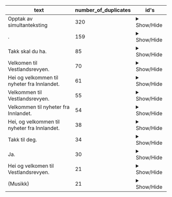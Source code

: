 | text | number_of_duplicates | id's |
|------|----------------------|------|
| Opptak av simultanteksting | 320 | <details><summary>Show/Hide</summary><p>DKHO98010320_80_4080, DKHO98010620_80_4080, DKHO98010820_80_4080, DKHO98011020_80_4080, DKHO98011420_0_3299, DKHO98011620_80_4080, DKHO98012120_80_4080, DKHO98012220_80_4080, DKHO98012720_80_4080, DKHO98012920_80_4080, DKHO99010219_800_4080, DKHO99010319_870_4080, DKHO99010419_770_5080, DKHO99010719_540_4080, DKHO99010819_530_4080, DKHO99010919_460_4080, DKHO99011019_590_4080, DKHO99011119_940_5080, DKHO99011819_890_4080, DKHO99012119_80_4080, DKHO99012319_680_4080, DKHO99012419_440_4080, DKHO99012519_410_4080, DKHO99012819_660_4080, DKHO99012919_710_4080, DKHO99013019_760_4080, DKHO99013119_990_4080, DKHO99020119_440_4080, DKHO99020419_430_4080, DKHO99020619_500_4080, DKHO99020719_410_4080, DKHO99020819_4150_9080, DKHO99021119_770_4080, DKHO99021219_760_4080, DKHO99021319_890_4080, DKHO99021419_540_4080, DKHO99021819_290_4080, DKHO99021919_750_4080, DKHO99022019_430_4080, DKHO99022219_490_4080, DKHO99022519_910_4080, DKHO99022619_910_4080, DKHO99022719_790_4080, DKHO99030119_760_4080, DKHO99030419_460_4080, DKHO99030519_470_3799, DKHO99030619_610_3280, DKHO99030819_460_3640, DKHO99031119_890_4080, DKHO99031219_770_3120, DKHO99031319_770_3080, DKHO99031519_850_4080, DKHO99031819_510_3839, DKHO99031919_660_3120, DKHO99032219_510_3829, DKHO99032519_550_2840, DKHO99032619_380_2960, DKHO99032719_440_4080, DKHO99032819_250_2840, DKHO99032919_340_3680, DKHO99040119_530_3849, DKHO99040219_420_2280, DKHO99040319_430_3600, DKHO99040419_340_2960, DKHO99040519_420_3719, DKHO99040819_490_3320, DKHO99040919_510_3849, DKHO99041019_210_3569, DKHO99041119_450_3360, DKHO99041219_370_2880, DKHO99041519_230_2719, DKHO99041619_280_3600, DKHO99041719_350_2960, DKHO99042319_510_2760, DKHO99042419_740_4038, DKHO99042519_510_3160, DKHO99042619_790_3600, DKHO99042919_310_2920, DKHO99043019_390_4080, DKHO99050219_430_3280, DKHO99050319_410_3699, DKHO99050619_350_3659, DKHO99050719_840_4080, DKHO99050819_880_3600, DKHO99051019_460_3760, DKHO99051319_300_2920, DKHO99051419_390_3560, DKHO99051519_2080_6080, DKHO99051619_0_3309, DKHO99052019_840_4080, DKHO99052119_710_4018, DKHO99052419_920_3760, DKHO99052719_400_3320, DKHO99052819_160_3360, DKHO99052919_250_2920, DKHO99053119_500_4080, DKHO99060319_900_4080, DKHO99060419_420_3719, DKHO99060519_880_4040, DKHO99060619_720_4080, DKHO99060719_830_4080, DKHO99061119_80_3600, DKHO99061219_340_3080, DKHO99061319_220_3320, DKHO99061419_220_3400, DKHO99061719_1010_4000, DKHO99061919_170_3360, DKHO99062419_80_4080, DKHO99062619_80_4080, DKHO99062719_80_4080, DKHO99062819_80_3960, DKHO99070119_80_4080, DKHO99070219_80_4000, DKHO99070319_120_3520, DKHO99070419_80_4080, DKHO99070519_80_4080, DKHO99070819_80_4080, DKHO99070919_80_3280, DKHO99071019_80_4080, DKHO99071119_80_4080, DKHO99071219_80_3960, DKHO99071519_960_4080, DKHO99071619_80_4080, DKHO99071719_80_4080, DKHO99071819_80_4080, DKHO99071919_80_4080, DKHO99072219_80_4080, DKHO99072319_80_4080, DKHO99072419_680_4080, DKHO99072519_80_4080, DKHO99072619_80_3719, DKHO99072919_80_4080, DKHO99073019_5220_9080, DKHO99073119_80_4080, DKHO99080119_80_4080, DKHO99080219_80_4080, DKHO99080519_80_3680, DKHO99080619_80_2760, DKHO99080819_80_3280, DKHO99080919_80_4080, DKHO99081219_80_4080, DKHO99081319_80_4080, DKHO99081419_80_4080, DKHO99081519_80_4080, DKHO99081619_80_3960, DKHO99082019_80_3560, DKHO99082119_80_3960, DKHO99082219_39775080_39779080, DKHO99082319_80_4080, DKHO99082619_1880_5080, DKHO99082719_80_4080, DKHO99082819_80_4080, DKHO99082919_80_4080, DKHO99090219_80_4080, DKHO99090318_930_4080, DKHO99090319_80_4080, DKHO99090418_1000_4080, DKHO99090518_720_4080, DKHO99090519_790_4080, DKHO99090618_880_2120, DKHO99090619_80_4080, DKHO99090718_940_4080, DKHO99091018_460_4080, DKHO99091019_80_4080, DKHO99091118_80_4080, DKHO99091119_80_4080, DKHO99091218_840_4080, DKHO99091219_870_4080, DKHO99091318_2080_6080, DKHO99091319_80_4080, DKHO99091418_330_4080, DKHO99091619_80_4080, DKHO99091718_750_4080, DKHO99091719_80_4080, DKHO99091818_900_4080, DKHO99091918_680_4080, DKHO99091919_80_4080, DKHO99092018_880_4080, DKHO99092019_80_4080, DKHO99092118_470_5080, DKHO99092319_80_4080, DKHO99092418_600_4080, DKHO99092518_80_4080, DKHO99092519_1040_4080, DKHO99092618_810_4080, DKHO99092619_4380_8630, DKHO99092718_0_4080, DKHO99092719_80_4080, DKHO99092818_610_4080, DKHO99093019_1070_4080, DKHO99100118_4350_8760, DKHO99100119_80_4080, DKHO99100218_630_4080, DKHO99100318_800_4080, DKHO99100319_80_4080, DKHO99100419_80_4080, DKHO99100518_730_4080, DKHO99100719_80_4080, DKHO99100818_570_4080, DKHO99100819_80_4080, DKHO99100918_1000_4080, DKHO99100919_1040_4080, DKHO99101018_1060_4080, DKHO99101019_80_4080, DKHO99101118_700_4080, DKHO99101119_1000_4080, DKHO99101218_440_4080, DKHO99101419_80_4080, DKHO99101518_1050_4080, DKHO99101519_840_4080, DKHO99101618_80_3880, DKHO99101619_790_4080, DKHO99101718_760_4069, DKHO99101719_1000_4080, DKHO99101818_400_4080, DKHO99101819_1040_4080, DKHO99102119_80_4080, DKHO99102218_450_4080, DKHO99102219_5540_9080, DKHO99102318_600_4080, DKHO99102319_80_4080, DKHO99102418_630_4080, DKHO99102518_400_4080, DKHO99102519_80_4080, DKHO99102618_350_4080, DKHO99102819_960_4080, DKHO99102918_850_4080, DKHO99102919_830_4080, DKHO99103019_870_4080, DKHO99103118_1000_4080, DKHO99103119_920_4080, DKHO99110118_890_4080, DKHO99110119_80_4080, DKHO99110218_570_4080, DKHO99110419_80_4080, DKHO99110518_470_4080, DKHO99110519_80_4080, DKHO99110618_390_4080, DKHO99110619_80_4080, DKHO99110718_350_4080, DKHO99110719_80_4080, DKHO99110818_80_4080, DKHO99110819_80_4080, DKHO99110918_870_4080, DKHO99111119_80_4080, DKHO99111218_520_4080, DKHO99111219_80_4080, DKHO99111318_590_4080, DKHO99111319_80_4080, DKHO99111418_720_4080, DKHO99111419_80_4080, DKHO99111518_940_4080, DKHO99111519_80_4080, DKHO99111618_800_4080, DKHO99111918_670_4080, DKHO99111919_80_4080, DKHO99112018_830_4080, DKHO99112019_80_4080, DKHO99112118_620_3320, DKHO99112119_80_4080, DKHO99112218_600_4080, DKHO99112219_80_4080, DKHO99112318_510_4080, DKHO99112519_80_4080, DKHO99112618_890_4080, DKHO99112619_80_4080, DKHO99112718_1030_5080, DKHO99112719_4980_9080, DKHO99112818_550_4080, DKHO99112819_80_4080, DKHO99112918_840_4080, DKHO99113018_810_4080, DKHO99120319_80_4080, DKHO99120418_910_4080, DKHO99120419_80_4080, DKHO99120518_570_4080, DKHO99120519_80_4080, DKHO99120618_660_4080, DKHO99120619_1640_5080, DKHO99120718_550_4080, DKHO99120919_80_4080, DKHO99121019_80_4080, DKHO99121118_820_4080, DKHO99121119_80_3680, DKHO99121218_870_4080, DKHO99121219_80_4080, DKHO99121318_970_4080, DKHO99121418_900_4080, DKHO99121818_520_3879, DKHO99121819_80_4080, DKHO99121918_510_4080, DKHO99121919_80_4080, DKHO99122018_540_4080, DKHO99122019_80_4080, DKHO99122118_4300_8590, DKHO99122718_760_4080, DKHO99122818_4160_9080, DKIN98010320_80_4080, DKIN98010620_80_4080, DKIN98011020_80_4080, DKIN98011320_80_4080, DKIN98011420_80_4080, DKIN98011720_80_4080, DKIN98012020_80_4080, DKIN98012120_4860_9080, DKIN98012320_80_4080, DKIN98012720_1000_4080, DKIN98013020_80_3440, DKIN98021020_80_4080, DKIN98022720_80_4080, DKMR98010320_80_4080, DKMR98010620_80_4080, DKMR98010820_80_4080, DKMR98011020_80_4080, DKMR98011320_80_4080, DKMR98011420_80_4080, DKMR98011720_80_4080, DKMR98012220_320_4080, DKMR98012420_80_4080, DKMR98012920_320_4080</p></details> |
| . | 159 | <details><summary>Show/Hide</summary><p>DHLF20000398_6400_8680, DHLN04000297_1240_2920, DHLN04000598_960_2960, DHLN04001497_0_2160, DHLN04002397_650_2920, DHLN04002698_2280_3520, DHLN04003596_0_2840, DHLN04003998_0_2400, DHLN04004295_10_3080, DHLN04004298_5320_6760, DHLN04004497_2200_3800, DKHO98010320_0_80, DKHO98010620_0_80, DKHO98010820_0_80, DKHO98011020_0_80, DKHO98011620_0_80, DKHO98012120_0_80, DKHO98012220_0_80, DKHO98012720_0_80, DKHO98012920_0_80, DKHO99012119_0_80, DKHO99061119_0_80, DKHO99061719_0_80, DKHO99062419_0_80, DKHO99062619_0_80, DKHO99062719_0_80, DKHO99062819_0_80, DKHO99070119_0_80, DKHO99070219_0_80, DKHO99070419_0_80, DKHO99070519_0_80, DKHO99070819_0_80, DKHO99070919_0_80, DKHO99071019_0_80, DKHO99071119_0_80, DKHO99071219_0_80, DKHO99071619_0_80, DKHO99071719_0_80, DKHO99071819_0_80, DKHO99071919_0_80, DKHO99072219_0_80, DKHO99072319_0_80, DKHO99072519_0_80, DKHO99072619_0_80, DKHO99072919_0_80, DKHO99073019_0_80, DKHO99073119_0_80, DKHO99080119_0_80, DKHO99080219_0_80, DKHO99080519_0_80, DKHO99080619_0_80, DKHO99080819_0_80, DKHO99080919_0_80, DKHO99081219_0_80, DKHO99081319_0_80, DKHO99081419_0_80, DKHO99081519_0_80, DKHO99081619_0_80, DKHO99081919_0_80, DKHO99082019_0_80, DKHO99082119_0_80, DKHO99082219_39770000_39773200, DKHO99082319_0_80, DKHO99082619_0_80, DKHO99082719_0_80, DKHO99082819_0_80, DKHO99082919_0_80, DKHO99090219_0_80, DKHO99090319_0_80, DKHO99090418_0_80, DKHO99090619_0_80, DKHO99091019_0_80, DKHO99091118_0_80, DKHO99091119_0_80, DKHO99091319_0_80, DKHO99091619_0_80, DKHO99091719_0_80, DKHO99091919_0_80, DKHO99092019_0_80, DKHO99092319_0_80, DKHO99092518_0_80, DKHO99092519_0_80, DKHO99092719_0_80, DKHO99093019_0_80, DKHO99100119_0_80, DKHO99100319_0_80, DKHO99100419_0_80, DKHO99100719_0_80, DKHO99100819_0_80, DKHO99100918_0_80, DKHO99100919_0_80, DKHO99101018_0_80, DKHO99101019_0_80, DKHO99101119_0_80, DKHO99101419_0_80, DKHO99101518_0_80, DKHO99101618_0_80, DKHO99101719_0_80, DKHO99101819_0_80, DKHO99102119_0_80, DKHO99102219_0_80, DKHO99102319_0_80, DKHO99102519_0_80, DKHO99103118_0_80, DKHO99110119_0_80, DKHO99110419_0_80, DKHO99110519_0_80, DKHO99110619_0_80, DKHO99110719_0_80, DKHO99110818_0_80, DKHO99110819_0_80, DKHO99111119_0_80, DKHO99111219_0_80, DKHO99111319_0_80, DKHO99111419_0_80, DKHO99111519_0_80, DKHO99111919_0_80, DKHO99112019_0_80, DKHO99112119_0_80, DKHO99112219_0_80, DKHO99112519_0_80, DKHO99112619_0_80, DKHO99112718_0_80, DKHO99112719_0_80, DKHO99112819_0_80, DKHO99120319_0_80, DKHO99120419_0_80, DKHO99120519_0_80, DKHO99120619_0_80, DKHO99120919_0_80, DKHO99121019_0_80, DKHO99121119_0_80, DKHO99121219_0_80, DKHO99121819_0_80, DKHO99121919_0_80, DKHO99122019_0_80, DKIN98010320_0_80, DKIN98010620_0_80, DKIN98011020_0_80, DKIN98011320_0_80, DKIN98011420_0_80, DKIN98011720_0_80, DKIN98012020_0_80, DKIN98012120_0_80, DKIN98012320_0_80, DKIN98012720_0_80, DKIN98013020_0_80, DKIN98021020_0_80, DKIN98022720_0_80, DKIN98102220_0_80, DKMR50000111_6760_11480, DKMR98010320_0_80, DKMR98010620_0_80, DKMR98010820_0_80, DKMR98011020_0_80, DKMR98011320_0_80, DKMR98011420_0_80, DKMR98012420_0_80, DKMR98030321_396560_400329</p></details> |
| Takk skal du ha. | 85 | <details><summary>Show/Hide</summary><p>DHLN04003398_1356170_1359990, DKHO98011322_590740_592960, DKHO98011421_650380_653000, DKHO98011520_556590_562440, DKHO98012020_414160_417299, DKHO98012020_609870_612180, DKHO98012120_288380_292120, DKHO98012323_698500_700250, DKHO98012420_501790_504210, DKHO98012523_663170_665820, DKHO98012920_646160_648939, DKHO98020822_488710_491480, DKHO98021220_344490_345890, DKHO98021723_162970_165000, DKHO98022520_234810_240080, DKHO98030422_479190_481280, DKHO98030623_476110_479080, DKHO98031521_233900_237920, DKHO98032621_275520_279360, DKHO98040722_406020_408920, DKHO98041322_721940_723989, DKHO98051821_277800_279920, DKHO98052021_310810_313920, DKHO98071922_225530_227619, DKHO98072021_191020_194640, DKHO98080222_348430_352000, DKHO98080922_686130_688479, DKHO98082620_282960_289160, DKHO98082620_545570_548920, DKHO98082720_662330_663959, DKHO98090720_418700_421080, DKHO98091922_231320_233230, DKHO98092421_1000400_1002360, DKHO98100322_345570_348239, DKHO98100622_693400_697840, DKHO98100721_308530_310709, DKHO98101321_387360_390000, DKHO98101421_675900_677880, DKHO98101722_293190_295060, DKHO98102220_325770_327749, DKHO98111022_298330_300390, DKHO98111821_211080_213720, DKHO98112221_698010_702260, DKHO98112521_343470_351800, DKHO98120721_264420_266720, DKHO98121621_487650_491440, DKHO98122122_187760_190080, DKHO99030119_166640_168680, DKHO99042519_286880_290720, DKHO99080519_306080_309680, DKHO99102218_270750_273080, DKHO99110819_385120_388280, DKHO99112619_392160_394840, DKHO99122818_310400_312160, DKIN98010320_254340_258519, DKIN98010322_513289_515799, DKIN98010622_326620_329270, DKIN98011023_275270_278640, DKIN98011122_573530_576560, DKIN98011123_240460_243040, DKIN98011520_322610_326240, DKIN98012422_580310_582070, DKIN98012721_282040_284320, DKIN98020922_360180_362880, DKIN98021023_269030_271320, DKIN98021120_505420_506620, DKIN98022620_440160_441169, DKIN98031422_424570_427549, DKIN98031621_569200_572080, DKIN98031721_258000_260760, DKIN98042622_297510_299130, DKIN98053022_271960_273450, DKIN98072522_314320_314939, DKIN98080321_278290_280219, DKIN98081122_419420_420880, DKIN98090121_405910_410840, DKIN98091421_178950_182440, DKIN98100422_275010_277480, DKIN98110121_449830_452369, DKIN98123020_616590_620089, DKMR98012323_496160_497760, DKMR98020223_576020_578739, DKMR98022222_187900_190680, DKMR98022520_265120_268600, DKMR98031022_326200_329149</p></details> |
| Velkomen til Vestlandsrevyen. | 70 | <details><summary>Show/Hide</summary><p>DKHO98011421_6750_10239, DKHO98013020_5550_8160, DKHO98020723_29000_31560, DKHO98020923_29510_33219, DKHO98021523_39340_42720, DKHO98021622_5380_7480, DKHO98030122_7040_9729, DKHO98030623_29560_31999, DKHO98030923_30440_33840, DKHO98031621_5560_8280, DKHO98052322_39740_44240, DKHO98060122_32430_36280, DKHO98060222_32509_35120, DKHO98060322_12350_15240, DKHO98061722_30680_32399, DKHO98062822_31510_34120, DKHO98062922_44980_47509, DKHO98063022_33040_34769, DKHO98071122_27220_29689, DKHO98071422_38240_40419, DKHO98072222_27430_27889, DKHO98082622_39390_43160, DKHO98083122_36940_39629, DKHO98090122_31280_33890, DKHO98090220_4620_9270, DKHO98090720_5340_9450, DKHO98090920_5390_8849, DKHO98091120_6140_10220, DKHO98091422_1420_4420, DKHO98091422_26480_28349, DKHO98091520_5190_8289, DKHO98091522_41120_43860, DKHO98092920_5540_11360, DKHO98092922_30880_33160, DKHO98100722_32600_35019, DKHO98101322_47580_50080, DKHO98101822_21960_24440, DKHO98102622_38670_41170, DKHO98102722_40530_43460, DKHO98110722_34680_37640, DKHO98110822_43860_46159, DKHO98110922_44350_47280, DKHO98111422_34240_36800, DKHO98112122_32759_36480, DKHO98112222_30940_33320, DKHO98120522_39360_41979, DKHO98120622_49210_52600, DKHO98120821_6920_9320, DKHO98121322_30040_32319, DKHO98121422_37400_39579, DKHO98121922_30560_33480, DKHO98122922_23860_26680, DKHO99010919_7200_12920, DKHO99031219_4140_7740, DKHO99031519_4840_10000, DKHO99040119_3850_6560, DKHO99040319_3760_8680, DKHO99041519_3550_7720, DKHO99060619_4080_7870, DKHO99092018_8100_11339, DKHO99092019_7800_12520, DKHO99092718_6240_10080, DKHO99101719_20420_24000, DKHO99101819_34360_37520, DKHO99102119_21560_24200, DKHO99102218_5680_11280, DKHO99110419_31870_35440, DKHO99110619_26670_28880, DKHO99110819_5450_10960, DKHO99121819_4860_9749</p></details> |
| Hei og velkommen til nyheter fra Innlandet. | 61 | <details><summary>Show/Hide</summary><p>DKIN98010923_20310_23090, DKIN98011320_26160_30520, DKIN98011323_12210_15579, DKIN98012221_19460_23510, DKIN98012521_21500_25880, DKIN98012522_23720_27160, DKIN98012523_20510_24960, DKIN98012722_22760_25499, DKIN98020823_29860_33760, DKIN98021721_37630_41610, DKIN98022221_18450_21950, DKIN98022520_23760_27800, DKIN98022621_12350_15700, DKIN98022820_19990_24869, DKIN98030822_20310_24000, DKIN98030922_22160_25929, DKIN98031523_21090_24160, DKIN98031921_20270_24560, DKIN98032023_18360_22159, DKIN98032221_20920_25480, DKIN98032621_22590_25209, DKIN98040822_19870_23880, DKIN98051821_23030_26799, DKIN98053122_21680_24499, DKIN98060121_71131440_71135280, DKIN98060222_20040_24640, DKIN98060821_36830_40039, DKIN98061721_31790_35889, DKIN98061821_24840_29360, DKIN98062022_23500_26529, DKIN98062322_19660_23720, DKIN98062722_23440_26319, DKIN98062821_25340_29720, DKIN98070921_19010_23640, DKIN98071322_20540_23810, DKIN98072022_20380_24040, DKIN98072121_21320_25680, DKIN98072122_20080_24900, DKIN98072222_21930_25639, DKIN98072622_13070_16689, DKIN98072722_12790_17920, DKIN98072821_19090_23000, DKIN98072822_20720_24160, DKIN98080122_11940_15229, DKIN98080221_25960_29800, DKIN98080521_17970_21910, DKIN98081722_22040_25560, DKIN98082222_17670_21019, DKIN98082522_20360_23948, DKIN98083022_19760_23280, DKIN98091021_12350_16210, DKIN98092222_20690_24160, DKIN98100322_23800_27439, DKIN98100522_21480_24800, DKIN98100722_16800_21360, DKIN98112822_17150_20179, DKIN98120122_21170_23968, DKIN98121422_22110_25738, DKIN98121522_22070_26170, DKIN98121622_20890_24560, DKIN98122121_19550_22760</p></details> |
| Velkommen til Vestlandsrevyen. | 55 | <details><summary>Show/Hide</summary><p>DKHO98010923_26180_29679, DKHO98012623_29280_32600, DKHO98020223_47360_50019, DKHO98021623_35740_38610, DKHO98021723_27320_30880, DKHO98022723_37280_39339, DKHO98030323_22320_23788, DKHO98031921_4300_8369, DKHO98032322_6030_9099, DKHO98032423_23320_26400, DKHO98051622_9940_11979, DKHO98061322_31110_34240, DKHO98061522_31700_35680, DKHO98070122_28890_31448, DKHO98071222_28920_32000, DKHO98080822_30460_34000, DKHO98080922_32280_35520, DKHO98081022_28380_31779, DKHO98081122_37600_41440, DKHO98081222_20240_24009, DKHO98081522_25610_28160, DKHO98081622_39880_42069, DKHO98081722_39060_41789, DKHO98081822_22000_24280, DKHO98081922_47050_50040, DKHO98082322_39600_44840, DKHO98082922_36950_39349, DKHO98083022_30660_33179, DKHO98083121_6930_10869, DKHO98090722_34070_36480, DKHO98090922_34300_36910, DKHO98091622_27260_29700, DKHO98092122_32240_35440, DKHO98092322_34200_37400, DKHO98092622_36120_38729, DKHO98100322_27460_31669, DKHO98101222_41240_43639, DKHO98101422_33120_36520, DKHO98102022_30760_32879, DKHO98111122_13860_16358, DKHO98111522_39360_41589, DKHO98112822_21560_26009, DKHO98120722_39650_42299, DKHO98120822_27960_30560, DKHO98120922_36580_39200, DKHO98122022_35600_38279, DKHO98122222_32200_35000, DKHO99021919_7200_13640, DKHO99051019_3780_7230, DKHO99082119_4580_8359, DKHO99100819_5420_8679, DKHO99102819_24280_27880, DKHO99111519_5790_11520, DKHO99112718_8740_11379, DKHO99121019_5180_13440</p></details> |
| Velkommen til nyheter fra Innlandet. | 54 | <details><summary>Show/Hide</summary><p>DKIN98011221_22750_25320, DKIN98011321_20680_24120, DKIN98011420_22040_26558, DKIN98011421_22570_26339, DKIN98012422_26000_29600, DKIN98012621_22810_25209, DKIN98012622_22800_24968, DKIN98012623_22200_25730, DKIN98012721_23000_26939, DKIN98020222_21440_25200, DKIN98020922_22230_25349, DKIN98021020_20510_24200, DKIN98021122_15010_19120, DKIN98021420_21070_24920, DKIN98021820_19950_23230, DKIN98021821_27310_29979, DKIN98022321_26740_30400, DKIN98022420_24950_29720, DKIN98022620_20990_25960, DKIN98030920_19900_23670, DKIN98030921_26350_29080, DKIN98032223_22120_24398, DKIN98032421_18940_22440, DKIN98041321_20920_23360, DKIN98041421_17730_20128, DKIN98042221_22720_28320, DKIN98042522_20940_25889, DKIN98050421_29760_33000, DKIN98060321_22940_26060, DKIN98060921_18540_22670, DKIN98062122_22320_25520, DKIN98063022_20840_24128, DKIN98071521_23810_28788, DKIN98080321_19500_22968, DKIN98080422_18600_20360, DKIN98080522_22040_25929, DKIN98081121_20030_23880, DKIN98081221_23480_26720, DKIN98081821_20350_24439, DKIN98081921_18120_21589, DKIN98082420_20920_24480, DKIN98082620_20350_22880, DKIN98090222_17720_20400, DKIN98090720_19120_22440, DKIN98090821_18080_22210, DKIN98091622_20500_24020, DKIN98101420_20120_25160, DKIN98102020_22480_25720, DKIN98102622_31040_33520, DKIN98110322_28320_31000, DKIN98113020_23490_28200, DKIN98120622_29380_32680, DKIN98122722_13240_15039, DKIN98122822_11590_14720</p></details> |
| Hei, og velkommen til nyheter fra Innlandet. | 38 | <details><summary>Show/Hide</summary><p>DKIN98012323_20600_24110, DKIN98012723_13150_16410, DKIN98013023_18420_20709, DKIN98020921_21080_23900, DKIN98021021_21700_26119, DKIN98021121_20680_25100, DKIN98021221_19120_21988, DKIN98021921_20000_23200, DKIN98022123_20910_23769, DKIN98022223_20520_23800, DKIN98022421_23060_26320, DKIN98030121_21900_26800, DKIN98030821_18880_24440, DKIN98031821_19920_24308, DKIN98032321_20510_24480, DKIN98032521_19510_23240, DKIN98032822_23380_27040, DKIN98041921_20900_24840, DKIN98050521_19430_24440, DKIN98051421_20640_24400, DKIN98052121_20600_24810, DKIN98060721_21560_24799, DKIN98062121_21080_25040, DKIN98071522_20100_22499, DKIN98072922_20440_23988, DKIN98083021_19510_24049, DKIN98091322_19950_23040, DKIN98091421_22160_25000, DKIN98092622_20130_23320, DKIN98101220_22480_26520, DKIN98101920_20640_24740, DKIN98102422_26600_29160, DKIN98110121_20580_23720, DKIN98110222_21770_25890, DKIN98111820_18720_22488, DKIN98112221_18660_22680, DKIN98112922_20720_24578, DKIN98122921_20800_23680</p></details> |
| Takk til deg. | 34 | <details><summary>Show/Hide</summary><p>DKHO98010322_220580_223520, DKHO98010522_427680_429760, DKHO98060822_447870_449809, DKHO98061022_470560_473760, DKHO98061421_526290_528119, DKHO98061521_690140_693129, DKHO98062322_540920_543510, DKHO98110322_326810_330200, DKHO98110722_372650_375120, DKHO98111820_420470_423209, DKHO98120621_723440_725319, DKHO98121322_509240_511299, DKHO99102318_494480_497160, DKIN98010323_696640_698080, DKIN98012120_175340_177610, DKIN98013023_313900_317520, DKIN98020723_672670_674880, DKIN98021221_157560_161560, DKIN98021722_529280_531349, DKIN98030922_722770_723970, DKIN98031022_309700_313080, DKIN98042021_527710_529339, DKIN98070722_325290_326689, DKIN98101122_576770_579360, DKIN98101221_362090_364720, DKIN98101722_290260_293240, DKIN98102120_302760_304499, DKIN98113022_307440_309459, DKIN98122721_295630_297960, DKMR98012220_296400_299720, DKMR98020221_345380_348520, DKMR98021022_337840_340240, DKMR98022620_579330_583920, DKMR98030223_398460_400040</p></details> |
| Ja. | 30 | <details><summary>Show/Hide</summary><p>DDRT31000012_2025990_2028800, DDRT32000113_1321800_1323640, DDRT32000213_2511280_2513569, DDRT32000313_123820_124658, DDRT32000413_559420_560620, DDRT32000613_2411280_2413360, DDRT32000813_437340_439280, DDRT32000813_529700_531789, DDRT32000813_1693660_1696640, DHLF20000698_1979560_1981800, DHLN04001798_654110_655350, DKHO98010523_791890_794280, DKHO98021423_507450_509920, DKHO98041521_1159760_1161720, DKHO98082420_804270_805470, DKIN98013123_224160_226360, DKIN98020821_608420_610960, DKIN98022223_577000_579240, DKIN98030822_469600_471080, DKIN98030822_797830_798409, DKIN98061721_465130_467000, DKIN98080221_632740_635640, DKIN98092221_544180_547200, DKIN98122721_165960_168760, DKMR50000112_436540_439040, DKMR50000612_85340_87560, DKMR50001211_743960_746050, DKMR98010223_160010_163320, DKMR98020823_371030_372079, DKMR98022620_207730_210680</p></details> |
| Hei og velkomen til Vestlandsrevyen. | 21 | <details><summary>Show/Hide</summary><p>DKHO98011823_32030_35619, DKHO98012021_5730_9670, DKHO98012320_6280_9009, DKHO98031422_5610_8400, DKHO98031623_28360_31720, DKHO98041421_4560_7740, DKHO98060922_4670_6960, DKHO98070722_27140_30738, DKHO98071522_20580_23468, DKHO98072522_24540_27479, DKHO98090820_5740_9720, DKHO98091620_5490_9389, DKHO98112322_34800_38659, DKHO98122122_28240_32320, DKHO98122322_24980_28150, DKHO99032519_2880_7800, DKHO99043019_4150_7800, DKHO99072419_4100_8000, DKHO99092519_4460_8369, DKHO99112018_5150_10960, DKHO99112119_5420_9090</p></details> |
| (Musikk) | 21 | <details><summary>Show/Hide</summary><p>DKHO98011520_676240_683480, DKHO98011520_708040_713269, DKHO98032222_414240_415040, DKHO98032222_417360_418800, DKHO98032322_778120_779680, DKHO98032322_791200_792760, DKHO98032322_814120_814360, DKHO98061322_750800_758360, DKHO98090622_416460_419640, DKHO98090622_627850_632400, DKHO98100421_708630_715960, DKHO98100421_750640_755749, DKHO98100421_779720_783680, DKHO99041619_335300_343360, DKHO99110718_468240_476240, DKIN98010320_484040_493640, DKIN98010320_494190_501459, DKIN98020322_506590_508680, DKIN98071421_543940_548800, DKMR98012420_383730_394560, DKMR98022323_701280_703040</p></details> |
